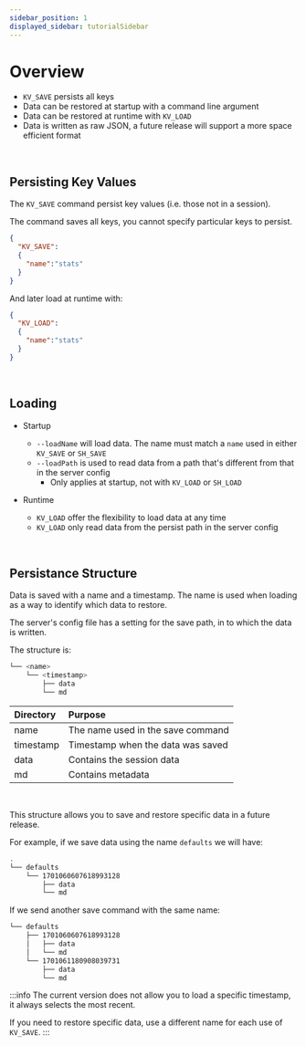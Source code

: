 ```yaml
---
sidebar_position: 1
displayed_sidebar: tutorialSidebar
---
```


# Overview

- `KV_SAVE` persists all keys
- Data can be restored at startup with a command line argument
- Data can be restored at runtime with `KV_LOAD`
- Data is written as raw JSON, a future release will support a more space efficient format

<br/>

## Persisting Key Values
The `KV_SAVE` command persist key values (i.e. those not in a session).

The command saves all keys, you cannot specify particular keys to persist.

```json
{
  "KV_SAVE":
  {
    "name":"stats"
  }
}
```

And later load at runtime with:
```json
{
  "KV_LOAD":
  {
    "name":"stats"
  }
}
```


<br/>

## Loading

- Startup
  - `--loadName` will load data. The name must match a `name` used in either `KV_SAVE` or `SH_SAVE`
  - `--loadPath` is used to read data from a path that's different from that in the server config
    - Only applies at startup, not with `KV_LOAD` or `SH_LOAD`

- Runtime
  - `KV_LOAD` offer the flexibility to load data at any time
  - `KV_LOAD` only read data from the persist path in the server config


<br/>

## Persistance Structure
Data is saved with a name and a timestamp. The name is used when loading as a way to identify which data to restore.

The server's config file has a setting for the save path, in to which the data is written.

The structure is:

```bash
└── <name>
    └── <timestamp>
        ├── data
        └── md
```

|Directory|Purpose|
|:---|:---|
|name|The name used in the save command|
|timestamp|Timestamp when the data was saved|
|data|Contains the session data|
|md|Contains metadata|

<br/>

This structure allows you to save and restore specific data in a future release.

For example, if we save data using the name `defaults` we will have:

```bash
.
└── defaults
    └── 1701060607618993128
        ├── data
        └── md
```

If we send another save command with the same name:

```bash
└── defaults
    ├── 1701060607618993128
    │   ├── data
    │   └── md
    └── 1701061180908039731
        ├── data
        └── md
```

:::info
The current version does not allow you to load a specific timestamp, it always selects the most recent. <br/>

If you need to restore specific data, use a different name for each use of `KV_SAVE`.
:::
